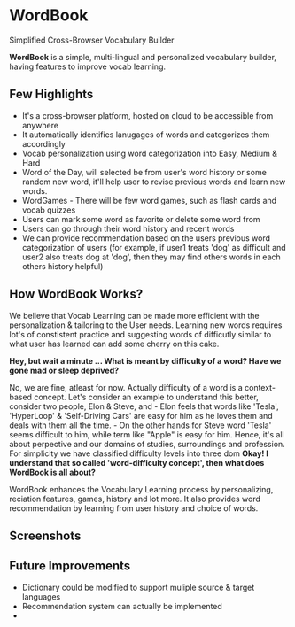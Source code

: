 # WordBook
Simplified Cross-Browser Vocabulary Builder

**WordBook** is a simple, multi-lingual and personalized vocabulary builder, having features to improve vocab learning.

## Few Highlights

 - It's a cross-browser platform, hosted on cloud to be accessible from anywhere
 - It automatically identifies lanugages of words and categorizes them accordingly
 - Vocab personalization using word categorization into Easy, Medium & Hard
 - Word of the Day, will selected be from user's word history or some random new word, it'll help user to revise previous words and learn new words.
 - WordGames - There will be few word games, such as flash cards and vocab quizzes
 - Users can mark some word as favorite or delete some word from 
 - Users can go through their word history and recent words
 - We can provide recommendation based on the users previous word categorization of users (for example, if user1 treats 'dog' as difficult and user2 also treats dog at 'dog', then they may find others words in each others history helpful)


## How WordBook Works?

   We believe that Vocab Learning can be made more efficient with the personalization & tailoring to the User needs. Learning new words requires lot's of constistent practice and suggesting words of difficutly similar to what user has learned can add some cherry on this cake.

   **Hey, but wait a minute ... What is meant by difficulty of a word? Have we gone mad or sleep deprived?** 
   
   No, we are fine, atleast for now. Actually difficulty of a word is a context-based concept. Let's consider an example to understand this better, consider two people, Elon & Steve, and
     - Elon feels that words like 'Tesla', 'HyperLoop' & 'Self-Driving Cars' are easy for him as he loves them and deals with them all the time.
     - On the other hands for Steve word 'Tesla' seems difficult to him, while term like "Apple" is easy for him.
    Hence, it's all about perpective and our domains of studies, surroundings and profession. For simplicity we have classified difficulty levels into three dom
   **Okay! I understand that so called 'word-difficulty concept', then what does WordBook is all about?**
   
   WordBook enhances the Vocabulary Learning process by personalizing, reciation features, games, history and lot more. It also provides word recommendation by learning from user history and choice of words.
   

## Screenshots

## Future Improvements
 
 - Dictionary could be modified to support muliple source & target languages
 - Recommendation system can actually be implemented 
 - 

